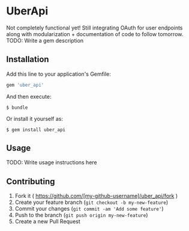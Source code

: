 # UberApi
Not completely functional yet! Still integrating OAuth for user endpoints along with modularization + documentation of code to follow
tomorrow.
TODO: Write a gem description

## Installation

Add this line to your application's Gemfile:

```ruby
gem 'uber_api'
```

And then execute:

    $ bundle

Or install it yourself as:

    $ gem install uber_api

## Usage

TODO: Write usage instructions here

## Contributing

1. Fork it ( https://github.com/[my-github-username]/uber_api/fork )
2. Create your feature branch (`git checkout -b my-new-feature`)
3. Commit your changes (`git commit -am 'Add some feature'`)
4. Push to the branch (`git push origin my-new-feature`)
5. Create a new Pull Request
